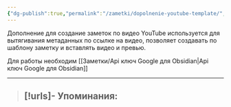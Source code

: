 ```yaml
---
{"dg-publish":true,"permalink":"/zametki/dopolnenie-youtube-template/","created":"2024-07-09 14:18"}
---
```


Дополнение для создание заметок по видео YouTube используется для вытягивания метаданных по ссылке на видео, позволяет создавать по шаблону заметку и вставлять видео и превью.

Для работы необходим [[Заметки/Api ключ Google для Obsidian\|Api ключ Google для Obsidian]]

---
> [!urls]- Упоминания:
> - 